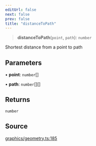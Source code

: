 ```yaml
---
editUrl: false
next: false
prev: false
title: "distanceToPath"
---
```


> **distanceToPath**(`point`, `path`): `number`

Shortest distance from a point to path

## Parameters

• **point**: `number`[]

• **path**: `number`[][]

## Returns

`number`

## Source

[graphics/geometry.ts:185](https://github.com/dgmjs/dgmjs/blob/main/packages/core/src/graphics/geometry.ts#L185)
